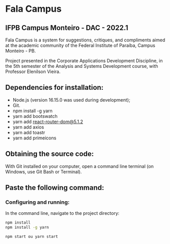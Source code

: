 # Fala Campus

## IFPB Campus Monteiro - DAC - 2022.1

Fala Campus is a system for suggestions, critiques, and compliments aimed at the academic community of the Federal Institute of Paraíba, Campus Monteiro - PB.

Project presented in the Corporate Applications Development Discipline, in the 5th semester of the Analysis and Systems Development course, with Professor Elenilson Vieira.

## Dependencies for installation:
- Node.js (version 16.15.0 was used during development);
- Git.
- npm install -g yarn
- yarn add bootswatch
- yarn add react-router-dom@5.1.2
- yarn add axios
- yarn add toastr
- yarn add primeicons

## Obtaining the source code:
With Git installed on your computer, open a command line terminal (on Windows, use Git Bash or Terminal).

## Paste the following command:

### Configuring and running:
In the command line, navigate to the project directory:
```bash
npm install
npm install -g yarn

npm start ou yarn start

